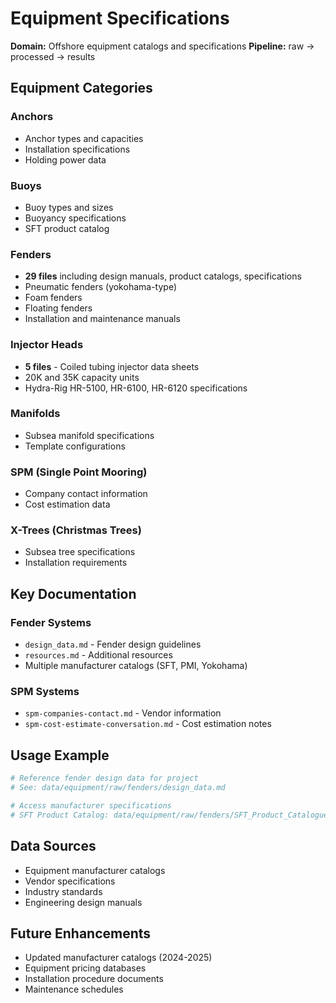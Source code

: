 # Equipment Specifications

**Domain:** Offshore equipment catalogs and specifications
**Pipeline:** raw → processed → results

## Equipment Categories

### Anchors
- Anchor types and capacities
- Installation specifications
- Holding power data

### Buoys
- Buoy types and sizes
- Buoyancy specifications
- SFT product catalog

### Fenders
- **29 files** including design manuals, product catalogs, specifications
- Pneumatic fenders (yokohama-type)
- Foam fenders
- Floating fenders
- Installation and maintenance manuals

### Injector Heads
- **5 files** - Coiled tubing injector data sheets
- 20K and 35K capacity units
- Hydra-Rig HR-5100, HR-6100, HR-6120 specifications

### Manifolds
- Subsea manifold specifications
- Template configurations

### SPM (Single Point Mooring)
- Company contact information
- Cost estimation data

### X-Trees (Christmas Trees)
- Subsea tree specifications
- Installation requirements

## Key Documentation

### Fender Systems
- `design_data.md` - Fender design guidelines
- `resources.md` - Additional resources
- Multiple manufacturer catalogs (SFT, PMI, Yokohama)

### SPM Systems
- `spm-companies-contact.md` - Vendor information
- `spm-cost-estimate-conversation.md` - Cost estimation notes

## Usage Example

```python
# Reference fender design data for project
# See: data/equipment/raw/fenders/design_data.md

# Access manufacturer specifications
# SFT Product Catalog: data/equipment/raw/fenders/SFT_Product_Catalogue_A4_English.pdf
```

## Data Sources
- Equipment manufacturer catalogs
- Vendor specifications
- Industry standards
- Engineering design manuals

## Future Enhancements
- Updated manufacturer catalogs (2024-2025)
- Equipment pricing databases
- Installation procedure documents
- Maintenance schedules
